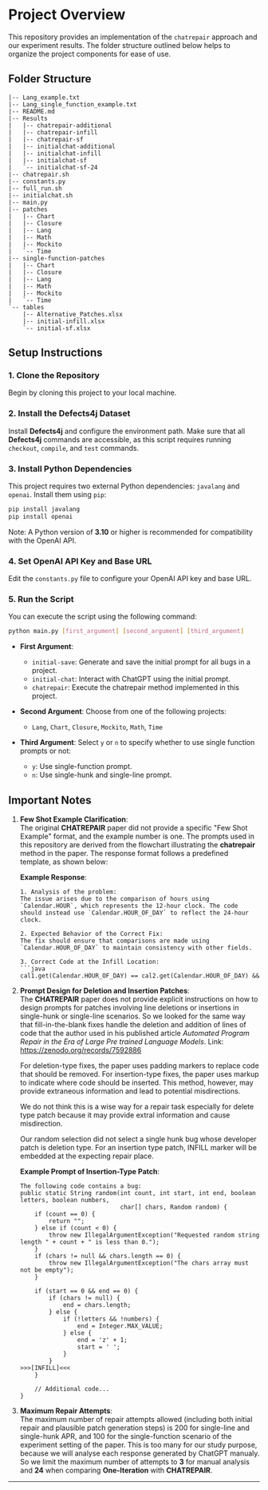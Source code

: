 # Project Overview
This repository provides an implementation of the `chatrepair` approach and our experiment results. The folder structure outlined below helps to organize the project components for ease of use.

## Folder Structure

```plaintext
|-- Lang_example.txt 
|-- Lang_single_function_example.txt
|-- README.md
|-- Results
|   |-- chatrepair-additional
|   |-- chatrepair-infill
|   |-- chatrepair-sf
|   |-- initialchat-additional
|   |-- initialchat-infill
|   |-- initialchat-sf
|   `-- initialchat-sf-24
|-- chatrepair.sh
|-- constants.py
|-- full_run.sh
|-- initialchat.sh
|-- main.py
|-- patches
|   |-- Chart
|   |-- Closure
|   |-- Lang
|   |-- Math
|   |-- Mockito
|   `-- Time
|-- single-function-patches
|   |-- Chart
|   |-- Closure
|   |-- Lang
|   |-- Math
|   |-- Mockito
|   `-- Time
`-- tables
    |-- Alternative_Patches.xlsx
    |-- initial-infill.xlsx
    `-- initial-sf.xlsx
```

## Setup Instructions

### 1. Clone the Repository

Begin by cloning this project to your local machine.

### 2. Install the Defects4j Dataset

Install **Defects4j** and configure the environment path. Make sure that all **Defects4j** commands are accessible, as this script requires running `checkout`, `compile`, and `test` commands.

### 3. Install Python Dependencies

This project requires two external Python dependencies: `javalang` and `openai`. Install them using `pip`:

```bash
pip install javalang
pip install openai
```

Note: A Python version of **3.10** or higher is recommended for compatibility with the OpenAI API.

### 4. Set OpenAI API Key and Base URL

Edit the `constants.py` file to configure your OpenAI API key and base URL.

### 5. Run the Script

You can execute the script using the following command:

```bash
python main.py [first_argument] [second_argument] [third_argument]
```

- **First Argument**:
    - `initial-save`: Generate and save the initial prompt for all bugs in a project.
    - `initial-chat`: Interact with ChatGPT using the initial prompt.
    - `chatrepair`: Execute the chatrepair method implemented in this project.

- **Second Argument**: Choose from one of the following projects:
    - `Lang`, `Chart`, `Closure`, `Mockito`, `Math`, `Time`

- **Third Argument**: Select `y` or `n` to specify whether to use single function prompts or not:
    - `y`: Use single-function prompt.
    - `n`: Use single-hunk and single-line prompt.

## Important Notes

1. **Few Shot Example Clarification**:  
   The original **CHATREPAIR** paper did not provide a specific "Few Shot Example" format, and the example number is one. The prompts used in this repository are derived from the flowchart illustrating the **chatrepair** method in the paper. The response format follows a predefined template, as shown below:

   **Example Response**:

   ```plaintext
   1. Analysis of the problem:
   The issue arises due to the comparison of hours using `Calendar.HOUR`, which represents the 12-hour clock. The code should instead use `Calendar.HOUR_OF_DAY` to reflect the 24-hour clock.

   2. Expected Behavior of the Correct Fix:
   The fix should ensure that comparisons are made using `Calendar.HOUR_OF_DAY` to maintain consistency with other fields.

   3. Correct Code at the Infill Location:
   ```java
   cal1.get(Calendar.HOUR_OF_DAY) == cal2.get(Calendar.HOUR_OF_DAY) &&
   ```
   
2. **Prompt Design for Deletion and Insertion Patches**:  
   The **CHATREPAIR** paper does not provide explicit instructions on how to design prompts for patches involving line deletions or insertions in single-hunk or single-line scenarios. So we looked for the same way that fill-in-the-blank fixes handle the deletion and addition of lines of code that the author used in his published article *Automated Program Repair in the Era of Large Pre trained Language Models*. Link: https://zenodo.org/records/7592886
   
   For deletion-type fixes, the paper uses padding markers to replace code that should be removed. For insertion-type fixes, the paper uses markup to indicate where code should be inserted. This method, however, may provide extraneous information and lead to potential misdirections.

   We do not think this is a wise way for a repair task especially for delete type patch because it may provide extral information and cause misdirection.  
   
   Our random selection did not select a single hunk bug whose developer patch is deletion type.
   For an insertion type patch, INFILL marker will be embedded at the expecting repair place. 

   **Example Prompt of Insertion-Type Patch**:

   ```plaintext
   The following code contains a bug:
   public static String random(int count, int start, int end, boolean letters, boolean numbers,
                               char[] chars, Random random) {
       if (count == 0) {
           return "";
       } else if (count < 0) {
           throw new IllegalArgumentException("Requested random string length " + count + " is less than 0.");
       }
       if (chars != null && chars.length == 0) {
           throw new IllegalArgumentException("The chars array must not be empty");
       }

       if (start == 0 && end == 0) {
           if (chars != null) {
               end = chars.length;
           } else {
               if (!letters && !numbers) {
                   end = Integer.MAX_VALUE;
               } else {
                   end = 'z' + 1;
                   start = ' ';                
               }
           }
   >>>[INFILL]<<<
       }

       // Additional code...
   }
   ```

3. **Maximum Repair Attempts**:  
The maximum number of repair attempts allowed (including both initial repair and plausible patch generation steps) is 200 for single-line and single-hunk APR, and 100 for the single-function scenario of the experiment setting of the paper. 
This is too many for our study purpose, because we will analyse each response generated by ChatGPT manualy. So we limit the maximum number of attempts to **3** for manual analysis and **24** when comparing **One-Iteration** with **CHATREPAIR**.

---
